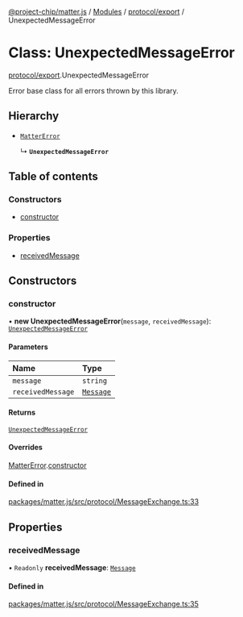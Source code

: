 [@project-chip/matter.js](../README.md) / [Modules](../modules.md) / [protocol/export](../modules/protocol_export.md) / UnexpectedMessageError

# Class: UnexpectedMessageError

[protocol/export](../modules/protocol_export.md).UnexpectedMessageError

Error base class for all errors thrown by this library.

## Hierarchy

- [`MatterError`](common_export.MatterError.md)

  ↳ **`UnexpectedMessageError`**

## Table of contents

### Constructors

- [constructor](protocol_export.UnexpectedMessageError.md#constructor)

### Properties

- [receivedMessage](protocol_export.UnexpectedMessageError.md#receivedmessage)

## Constructors

### constructor

• **new UnexpectedMessageError**(`message`, `receivedMessage`): [`UnexpectedMessageError`](protocol_export.UnexpectedMessageError.md)

#### Parameters

| Name | Type |
| :------ | :------ |
| `message` | `string` |
| `receivedMessage` | [`Message`](../interfaces/codec_export.Message.md) |

#### Returns

[`UnexpectedMessageError`](protocol_export.UnexpectedMessageError.md)

#### Overrides

[MatterError](common_export.MatterError.md).[constructor](common_export.MatterError.md#constructor)

#### Defined in

[packages/matter.js/src/protocol/MessageExchange.ts:33](https://github.com/project-chip/matter.js/blob/904d0c9b952b91f28a21803759c5e5c66ee4d272/packages/matter.js/src/protocol/MessageExchange.ts#L33)

## Properties

### receivedMessage

• `Readonly` **receivedMessage**: [`Message`](../interfaces/codec_export.Message.md)

#### Defined in

[packages/matter.js/src/protocol/MessageExchange.ts:35](https://github.com/project-chip/matter.js/blob/904d0c9b952b91f28a21803759c5e5c66ee4d272/packages/matter.js/src/protocol/MessageExchange.ts#L35)

